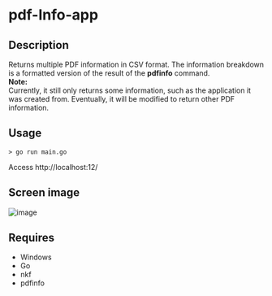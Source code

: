 # pdf-Info-app 

## Description  
Returns multiple PDF information in CSV format. The information breakdown is a formatted version of the result of the **pdfinfo** command.  
**Note:**  
Currently, it still only returns some information, such as the application it was created from. Eventually, it will be modified to return other PDF information.  

## Usage  
```
> go run main.go
```

Access http://localhost:12/

## Screen image  
![image](https://user-images.githubusercontent.com/10069642/86309932-d0d4b900-bc57-11ea-8a7a-f63ea82e4ed6.png)  

## Requires  
- Windows
- Go
- nkf
- pdfinfo
